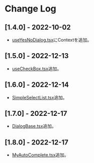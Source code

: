# Change Log

## [1.4.0] - 2022-10-02

- [useYesNoDialog.tsx](./src/dialogs/useYesNoDialog.tsx)にContextを追加。

## [1.5.0] - 2022-12-13

- [useCheckBox.tsx](./src/muiWrapper/useCheckBox.tsx)追加。

## [1.6.0] - 2022-12-14

- [SimpleSelectList.tsx](./src/components/SimpleSelectList/SimpleSelectList.tsx)追加。

## [1.7.0] - 2022-12-17

- [DialogBase.tsx](./src/components/DialogBase/DialogBase.tsx)追加。

## [1.8.0] - 2022-12-17

- [MyAutoComplete.tsx](./src/components/AutoComplete/MyAutoComplete.tsx)追加。
